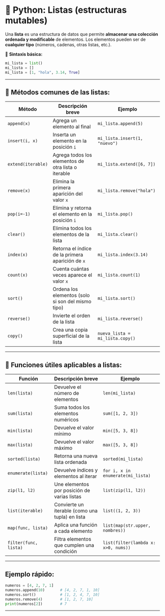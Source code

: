 # 🐍  Python: Listas (estructuras mutables)

Una **lista** es una estructura de datos que permite **almacenar una colección ordenada y modificable** de elementos. Los elementos pueden ser de **cualquier tipo** (números, cadenas, otras listas, etc.).

📌 **Sintaxis básica:**
```python
mi_lista = list()
mi_lista = []
mi_lista = [1, "hola", 3.14, True]
```

---

## 🔹 Métodos comunes de las listas:

| Método              | Descripción breve                                          | Ejemplo                            |
|---------------------|-------------------------------------------------------------|-------------------------------------|
| `append(x)`         | Agrega un elemento al final                                | `mi_lista.append(5)`                |
| `insert(i, x)`      | Inserta un elemento en la posición `i`                     | `mi_lista.insert(1, "nuevo")`       |
| `extend(iterable)`  | Agrega todos los elementos de otra lista o iterable        | `mi_lista.extend([6, 7])`           |
| `remove(x)`         | Elimina la primera aparición del valor `x`                 | `mi_lista.remove("hola")`           |
| `pop(i=-1)`         | Elimina y retorna el elemento en la posición `i`           | `mi_lista.pop()`                    |
| `clear()`           | Elimina todos los elementos de la lista                    | `mi_lista.clear()`                  |
| `index(x)`          | Retorna el índice de la primera aparición de `x`           | `mi_lista.index(3.14)`              |
| `count(x)`          | Cuenta cuántas veces aparece el valor `x`                  | `mi_lista.count(1)`                 |
| `sort()`            | Ordena los elementos (solo si son del mismo tipo)          | `mi_lista.sort()`                   |
| `reverse()`         | Invierte el orden de la lista                              | `mi_lista.reverse()`                |
| `copy()`            | Crea una copia superficial de la lista                     | `nueva_lista = mi_lista.copy()`     |

---

## 🔹 Funciones útiles aplicables a listas:

| Función             | Descripción breve                                         | Ejemplo                             |
|---------------------|------------------------------------------------------------|--------------------------------------|
| `len(lista)`        | Devuelve el número de elementos                          | `len(mi_lista)`                      |
| `sum(lista)`        | Suma todos los elementos numéricos                       | `sum([1, 2, 3])`                     |
| `min(lista)`        | Devuelve el valor mínimo                                 | `min([5, 3, 8])`                     |
| `max(lista)`        | Devuelve el valor máximo                                 | `max([5, 3, 8])`                     |
| `sorted(lista)`     | Retorna una nueva lista ordenada                         | `sorted(mi_lista)`                  |
| `enumerate(lista)`  | Devuelve índices y elementos al iterar                   | `for i, x in enumerate(mi_lista)`   |
| `zip(l1, l2)`       | Une elementos por posición de varias listas              | `list(zip(l1, l2))`                 |
| `list(iterable)`    | Convierte un iterable (como una tupla) en lista          | `list((1, 2, 3))`                   |
| `map(func, lista)`  | Aplica una función a cada elemento                       | `list(map(str.upper, nombres))`     |
| `filter(func, lista)`| Filtra elementos que cumplen una condición              | `list(filter(lambda x: x>0, nums))` |

---

## Ejemplo rápido:
```python
numeros = [4, 2, 7, 1]
numeros.append(10)       # [4, 2, 7, 1, 10]
numeros.sort()           # [1, 2, 4, 7, 10]
numeros.remove(4)        # [1, 2, 7, 10]
print(numeros[2])        # 7
```

---
